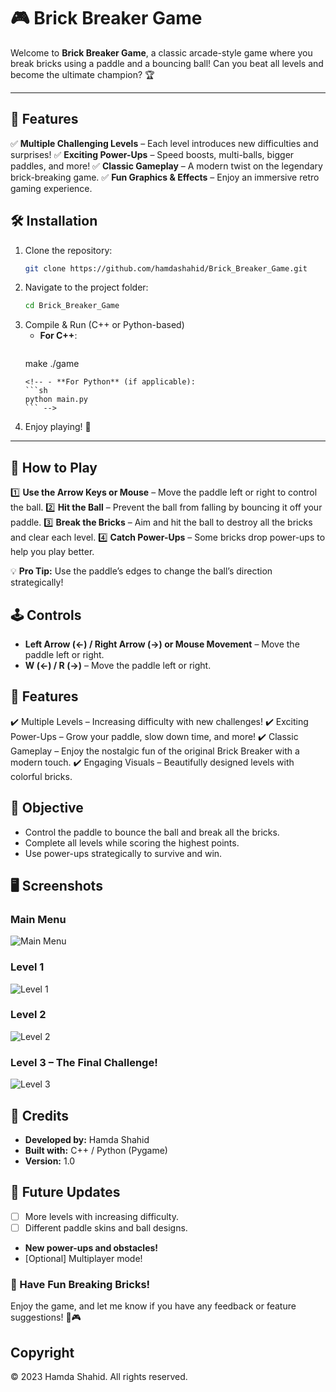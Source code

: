 <!-- # Brick_Breaker_Game

<!-- ![Game Logo](path/to/logo.png) -->
<!--
Arkadriod is a Brick Breaker game built with C++ and OpenGL, applying OOP principles like encapsulation and inheritance. Players control a paddle to bounce a ball, break bricks, and progress through challenging levels. The game includes power-ups, varied brick types, a scoring system, and high-score tracking.

![Gameplay Screenshot](screenshots/Brick_Breaker_menu.png)

## Features

- **Object-Oriented Design**: Utilizes encapsulation and inheritance for a modular and maintainable codebase.
- **Multiple Levels**: Progress through increasingly challenging levels.
<!-- - **Power-Ups**: Collect power-ups to enhance gameplay. 
- **Varied Brick Types**: Different bricks with unique properties.
- **Scoring System**: Keep track of your score and aim for the high score.
- **High-Score Tracking**: Records and displays the highest scores.

## Game Levels

Arkadriod consists of the following levels:

- **Menu**: Start the game, view high scores, or exit.
- **Level 1**: The introductory level to get you started.
- **Level 2**: A more challenging level with additional brick types.
- **Level 3**: The most difficult level with complex brick arrangements.
- **Game Over**: Displayed when you lose all your lives.

Each level increases in difficulty, providing a progressively challenging experience.

![Level 1 Screenshot](screenshots/Brick_Breaker_level1.png)
![Level 2 Screenshot](screenshots/Brick_Breaker_level2.png)
![Level 3 Screenshot](screenshots/Brick_Breaker_level3.png)
![Game Over Screenshot](screenshots/Brick_Breaker_GameOver.png)

## Installation

1. Clone the repository:
   ```sh
   git clone https://github.com/hamdashahid/Brick_Breaker_Game.git
   ```
2. Navigate to the project directory:
   ```sh
   cd Brick_Breaker_Game
   ```
3. Compile the game using a C++ compiler:
   ```sh
   make
   ```
4. Run the game:
   ```sh
   ./game
   ```
## 🎮 How to Play

🕹️ **Controls**  
- 🖱️ **Move the paddle** using the **mouse**.  
- 🖱️ **Left-click** to launch the ball.  

🎯 **Gameplay**  
1️⃣ **Start the Game** – Click to release the ball from the paddle.  
2️⃣ **Control the Paddle** – Move your mouse to keep the ball in play.  
3️⃣ **Break the Bricks** – Aim to destroy all the bricks to clear the level.  
4️⃣ **Collect Power-ups** – Some bricks drop special power-ups; grab them for cool effects!  
5️⃣ **Avoid Missing the Ball** – If the ball falls below the paddle, you lose a life!  

🏆 **Goal:** Clear all levels by breaking every brick without losing all your lives!  

💡 **Pro Tip:** Use the paddle’s edges to change the ball’s direction and maximize control! 🚀  

<!-- ![Gameplay Video](path/to/video.mp4) 

## Acknowledgements

- OpenGL for graphics rendering.
- GLUT for handling windowing and input.

Enjoy playing Arkadriod and aim for the highest score! 
-->


# 🎮 Brick Breaker Game

Welcome to **Brick Breaker Game**, a classic arcade-style game where you break bricks using a paddle and a bouncing ball! Can you beat all levels and become the ultimate champion? 🏆

<!-- ![Game Preview](path/to/logo.png)   -->

<!-- ## 🚀 Features
✅ **Multiple Levels** – Increasingly challenging levels to test your skills!  
🛡️ **Power-Ups** – Collect special items for extra abilities.

🎮 **How to Play?**

1️⃣ **Use Arrow Keys or Mouse** – Move the paddle left or right to control the ball.
2️⃣ **Break All Bricks** – Your goal is to break all the bricks without letting the ball fall.
3️⃣ **Catch Power-Ups** – Grab power-ups to get extra points, expand the paddle, or gain special abilities!
4️⃣ **Avoid Losing the Ball** – If the ball falls, you lose a life!

💡 **Pro Tip**: Use the paddle edges to angle the ball and aim your shots better! -->

---

## 🚀 Features
✅ **Multiple Challenging Levels** – Each level introduces new difficulties and surprises!
✅ **Exciting Power-Ups** – Speed boosts, multi-balls, bigger paddles, and more!
✅ **Classic Gameplay** – A modern twist on the legendary brick-breaking game.
✅ **Fun Graphics & Effects** – Enjoy an immersive retro gaming experience.

## 🛠 Installation

1. Clone the repository:
   ```sh
   git clone https://github.com/hamdashahid/Brick_Breaker_Game.git
   ```
2. Navigate to the project folder:
   ```sh
   cd Brick_Breaker_Game
   ```
3. Compile & Run (C++ or Python-based)
   - **For C++**:
     ```sh
    make
     ./game
     ```
   <!-- - **For Python** (if applicable):
     ```sh
     python main.py
     ``` -->
4. Enjoy playing! 🎾

---

## 📜 How to Play

1️⃣ **Use the Arrow Keys or Mouse** – Move the paddle left or right to control the ball.
2️⃣ **Hit the Ball** – Prevent the ball from falling by bouncing it off your paddle.
3️⃣ **Break the Bricks** – Aim and hit the ball to destroy all the bricks and clear each level.
4️⃣ **Catch Power-Ups** – Some bricks drop power-ups to help you play better.

💡 **Pro Tip:** Use the paddle’s edges to change the ball’s direction strategically!

## 🕹️ Controls
- **Left Arrow (←) / Right Arrow (→) or Mouse Movement** – Move the paddle left or right.
- **W (←) / R (→)** – Move the paddle left or right.
<!-- - **Spacebar / Click Mouse** – Launch the ball. -->

<!-- ## 📜 How to Play

1️⃣ **Launch the Ball** – Press **spacebar** or **left-click** to release the ball from the paddle.
2️⃣ **Move the Paddle** – Use the **arrow keys (← →) or the mouse** to move the paddle.
3️⃣ **Break All Bricks** – Hit the ball with the paddle to break all bricks on the screen.
4️⃣ **Catch Power-ups** – Some bricks release power-ups that help you win!
5️⃣ **Avoid Losing the Ball** – Keep the ball bouncing to prevent it from falling out of the screen. -->

## 🎯 Features
✔️ Multiple Levels – Increasing difficulty with new challenges!
✔️ Exciting Power-Ups – Grow your paddle, slow down time, and more!
✔️ Classic Gameplay – Enjoy the nostalgic fun of the original Brick Breaker with a modern touch.
✔️ Engaging Visuals – Beautifully designed levels with colorful bricks.

## 🎯 Objective

- Control the paddle to bounce the ball and break all the bricks.
- Complete all levels while scoring the highest points.
- Use power-ups strategically to survive and win.

## 🖥️ Screenshots

### Main Menu
![Main Menu](path/to/Brick_Breaker_menu.png)

### Level 1
![Level 1](path/to/Brick_Breaker_level1.png)

### Level 2
![Level 2](path/to/Brick_Breaker_level2.png)

### Level 3 – The Final Challenge!
![Level 3](path/to/Brick_Breaker_level3.png)

## 📜 Credits
- **Developed by:** Hamda Shahid
- **Built with:** C++ / Python (Pygame)
- **Version:** 1.0

## 📌 Future Updates
- [ ] More levels with increasing difficulty.
- [ ] Different paddle skins and ball designs.
- **New power-ups and obstacles!**
- [Optional] Multiplayer mode!

### 🚀 Have Fun Breaking Bricks!

Enjoy the game, and let me know if you have any feedback or feature suggestions! 🚀🎮


## Copyright
© 2023 Hamda Shahid. All rights reserved.
